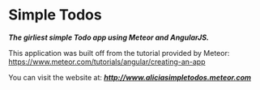 # Simple Todos
___The girliest simple Todo app using Meteor and AngularJS.___


This application was built off from the tutorial provided by Meteor: https://www.meteor.com/tutorials/angular/creating-an-app


You can visit the website at: ___http://www.aliciasimpletodos.meteor.com___
